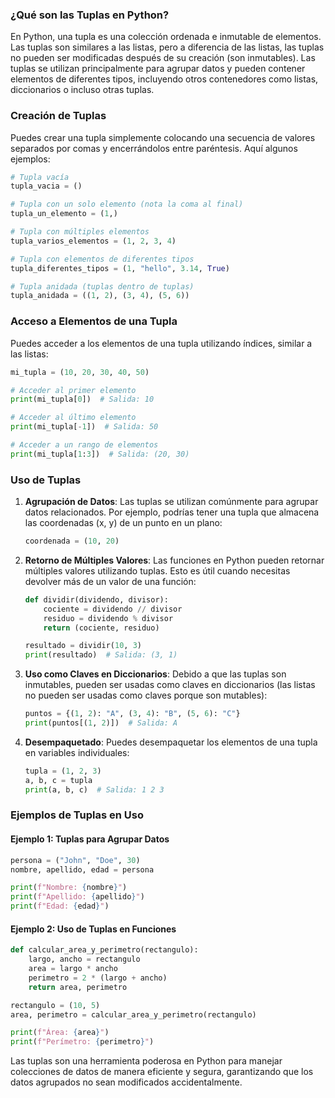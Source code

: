 ### ¿Qué son las Tuplas en Python?

En Python, una tupla es una colección ordenada e inmutable de elementos. Las tuplas son similares a las listas, pero a diferencia de las listas, las tuplas no pueden ser modificadas después de su creación (son inmutables). Las tuplas se utilizan principalmente para agrupar datos y pueden contener elementos de diferentes tipos, incluyendo otros contenedores como listas, diccionarios o incluso otras tuplas.

### Creación de Tuplas

Puedes crear una tupla simplemente colocando una secuencia de valores separados por comas y encerrándolos entre paréntesis. Aquí algunos ejemplos:

```python
# Tupla vacía
tupla_vacia = ()

# Tupla con un solo elemento (nota la coma al final)
tupla_un_elemento = (1,)

# Tupla con múltiples elementos
tupla_varios_elementos = (1, 2, 3, 4)

# Tupla con elementos de diferentes tipos
tupla_diferentes_tipos = (1, "hello", 3.14, True)

# Tupla anidada (tuplas dentro de tuplas)
tupla_anidada = ((1, 2), (3, 4), (5, 6))
```

### Acceso a Elementos de una Tupla

Puedes acceder a los elementos de una tupla utilizando índices, similar a las listas:

```python
mi_tupla = (10, 20, 30, 40, 50)

# Acceder al primer elemento
print(mi_tupla[0])  # Salida: 10

# Acceder al último elemento
print(mi_tupla[-1])  # Salida: 50

# Acceder a un rango de elementos
print(mi_tupla[1:3])  # Salida: (20, 30)
```

### Uso de Tuplas

1. **Agrupación de Datos**:
   Las tuplas se utilizan comúnmente para agrupar datos relacionados. Por ejemplo, podrías tener una tupla que almacena las coordenadas (x, y) de un punto en un plano:

   ```python
   coordenada = (10, 20)
   ```

2. **Retorno de Múltiples Valores**:
   Las funciones en Python pueden retornar múltiples valores utilizando tuplas. Esto es útil cuando necesitas devolver más de un valor de una función:

   ```python
   def dividir(dividendo, divisor):
       cociente = dividendo // divisor
       residuo = dividendo % divisor
       return (cociente, residuo)

   resultado = dividir(10, 3)
   print(resultado)  # Salida: (3, 1)
   ```

3. **Uso como Claves en Diccionarios**:
   Debido a que las tuplas son inmutables, pueden ser usadas como claves en diccionarios (las listas no pueden ser usadas como claves porque son mutables):

   ```python
   puntos = {(1, 2): "A", (3, 4): "B", (5, 6): "C"}
   print(puntos[(1, 2)])  # Salida: A
   ```

4. **Desempaquetado**:
   Puedes desempaquetar los elementos de una tupla en variables individuales:

   ```python
   tupla = (1, 2, 3)
   a, b, c = tupla
   print(a, b, c)  # Salida: 1 2 3
   ```

### Ejemplos de Tuplas en Uso

#### Ejemplo 1: Tuplas para Agrupar Datos

```python
persona = ("John", "Doe", 30)
nombre, apellido, edad = persona

print(f"Nombre: {nombre}")
print(f"Apellido: {apellido}")
print(f"Edad: {edad}")
```

#### Ejemplo 2: Uso de Tuplas en Funciones

```python
def calcular_area_y_perimetro(rectangulo):
    largo, ancho = rectangulo
    area = largo * ancho
    perimetro = 2 * (largo + ancho)
    return area, perimetro

rectangulo = (10, 5)
area, perimetro = calcular_area_y_perimetro(rectangulo)

print(f"Área: {area}")
print(f"Perímetro: {perimetro}")
```

Las tuplas son una herramienta poderosa en Python para manejar colecciones de datos de manera eficiente y segura, garantizando que los datos agrupados no sean modificados accidentalmente.